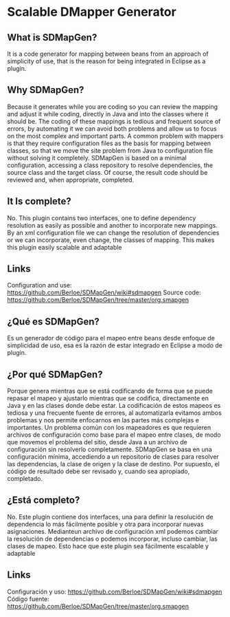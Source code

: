 # Scalable DMapper Generator
## What is SDMapGen? 
  It is a code generator for mapping between beans from an approach of simplicity of use,  that is the reason for being integrated in Eclipse as a plugin.
## Why SDMapGen? 
  Because it generates while you are coding so you can review the mapping and adjust it while coding, directly in Java and into the classes where it should be.
  The coding of these mappings is tedious and frequent source of errors, by automating it we can avoid both problems and allow us to focus on the most complex and important parts.
  A common problem with mappers is that they require configuration files as the basis for mapping between classes, so that we move the site problem from Java to configuration file without solving it completely.
  SDMapGen is based on a minimal configuration, accessing a class repository to resolve dependencies, the source class and the target class. Of course, the result code should be reviewed and, when appropriate, completed.
## It Is complete? 
  No. This plugin contains two interfaces, one to define dependency resolution as easily as possible and another to incorporate new mappings. By an xml configuration file we can change the resolution of dependencies  or  we can incorporate,  even change, the classes of mapping. This makes this plugin easily scalable and adaptable
## Links 
Configuration and use: https://github.com/Berloe/SDMapGen/wiki#sdmapgen
Source code: https://github.com/Berloe/SDMapGen/tree/master/org.smapgen

## ¿Qué es SDMapGen?
  Es un generador de código para el mapeo entre beans desde enfoque de simplicidad de uso, esa es la razón de estar integrado en Eclipse a modo de plugin.
## ¿Por qué SDMapGen?
  Porque genera mientras que se está codificando de forma que se puede repasar el mapeo y ajustarlo mientras que se codifica, directamente en Java y en las clases donde debe estar.
  La codificación de estos mapeos es tediosa y una frecuente fuente de errores, al automatizarla evitamos ambos problemas y nos permite enfocarnos en las partes más complejas e importantes.
  Un problema común con los mapeadores es que requieren archivos de configuración como base para el mapeo entre clases, de modo que movemos el problema del sitio, desde Java a un archivo de configuración sin resolverlo completamente.
  SDMapGen se basa en una configuración mínima, accediendo a un repositorio de clases para resolver las dependencias, la clase de origen y la clase de destino. Por supuesto, el código de resultado debe ser revisado y, cuando sea apropiado, completado.
## ¿Está completo?
  No. Este plugin contiene dos interfaces, una para definir la resolución de dependencia lo más fácilmente posible y otra para incorporar nuevas asignaciones. Medianteun archivo de configuración xml podemos cambiar la resolución de dependencias o podemos incorporar, incluso cambiar, las clases de mapeo. Esto hace que este plugin sea fácilmente escalable y adaptable
## Links 
Configuración y uso: https://github.com/Berloe/SDMapGen/wiki#sdmapgen
Código fuente: https://github.com/Berloe/SDMapGen/tree/master/org.smapgen
